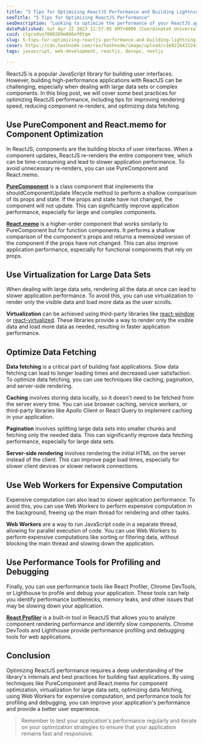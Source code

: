 ```yaml
---
title: "5 Tips for Optimizing ReactJS Performance and Building Lightning-Fast Applications"
seoTitle: "5 Tips for Optimizing ReactJS Performance"
seoDescription: "Looking to optimize the performance of your ReactJS applications? Check out these 5 tips for building lightning-fast apps with ReactJS."
datePublished: Sat Apr 22 2023 11:57:05 GMT+0000 (Coordinated Universal Time)
cuid: clgrxdvo7000209m866ef0tqm
slug: 5-tips-for-optimizing-reactjs-performance-and-building-lightning-fast-applications
cover: https://cdn.hashnode.com/res/hashnode/image/upload/v1682164312432/ea4adec6-5904-4312-bd81-b42c56dbdd64.jpeg
tags: javascript, web-development, reactjs, devops, nextjs

---
```


ReactJS is a popular JavaScript library for building user interfaces. However, building high-performance applications with ReactJS can be challenging, especially when dealing with large data sets or complex components. In this blog post, we will cover some best practices for optimizing ReactJS performance, including tips for improving rendering speed, reducing component re-renders, and optimizing data fetching.

## Use PureComponent and React.memo for Component Optimization

In ReactJS, components are the building blocks of user interfaces. When a component updates, ReactJS re-renders the entire component tree, which can be time-consuming and lead to slower application performance. To avoid unnecessary re-renders, you can use PureComponent and React.memo.

[**PureComponent**](https://react.dev/reference/react/PureComponent) is a class component that implements the shouldComponentUpdate lifecycle method to perform a shallow comparison of its props and state. If the props and state have not changed, the component will not update. This can significantly improve application performance, especially for large and complex components.

[**React.memo**](https://react.dev/reference/react/memo) is a higher-order component that works similarly to PureComponent but for function components. It performs a shallow comparison of the component's props and returns a memoized version of the component if the props have not changed. This can also improve application performance, especially for functional components that rely on props.

## Use Virtualization for Large Data Sets

When dealing with large data sets, rendering all the data at once can lead to slower application performance. To avoid this, you can use virtualization to render only the visible data and load more data as the user scrolls.

**Virtualization** can be achieved using third-party libraries like [react-window](https://github.com/bvaughn/react-window) or [react-virtualized](https://github.com/bvaughn/react-virtualized). These libraries provide a way to render only the visible data and load more data as needed, resulting in faster application performance.

## Optimize Data Fetching

**Data fetching** is a critical part of building fast applications. Slow data fetching can lead to longer loading times and decreased user satisfaction. To optimize data fetching, you can use techniques like caching, pagination, and server-side rendering.

**Caching** involves storing data locally, so it doesn't need to be fetched from the server every time. You can use browser caching, service workers, or third-party libraries like Apollo Client or React Query to implement caching in your application.

**Pagination** involves splitting large data sets into smaller chunks and fetching only the needed data. This can significantly improve data fetching performance, especially for large data sets.

**Server-side rendering** involves rendering the initial HTML on the server instead of the client. This can improve page load times, especially for slower client devices or slower network connections.

## Use Web Workers for Expensive Computation

Expensive computation can also lead to slower application performance. To avoid this, you can use Web Workers to perform expensive computation in the background, freeing up the main thread for rendering and other tasks.

**Web Workers** are a way to run JavaScript code in a separate thread, allowing for parallel execution of code. You can use Web Workers to perform expensive computations like sorting or filtering data, without blocking the main thread and slowing down the application.

## Use Performance Tools for Profiling and Debugging

Finally, you can use performance tools like React Profiler, Chrome DevTools, or Lighthouse to profile and debug your application. These tools can help you identify performance bottlenecks, memory leaks, and other issues that may be slowing down your application.

[**React Profiler**](https://react.dev/reference/react/Profiler) is a built-in tool in ReactJS that allows you to analyze component rendering performance and identify slow components. Chrome DevTools and Lighthouse provide performance profiling and debugging tools for web applications.

## Conclusion

Optimizing ReactJS performance requires a deep understanding of the library's internals and best practices for building fast applications. By using techniques like PureComponent and React.memo for component optimization, virtualization for large data sets, optimizing data fetching, using Web Workers for expensive computation, and performance tools for profiling and debugging, you can improve your application's performance and provide a better user experience.

> Remember to test your application's performance regularly and iterate on your optimization strategies to ensure that your application remains fast and responsive.